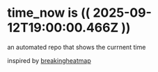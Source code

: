 # time_now is (( 2025-09-12T19:00:00.466Z ))

an automated repo that shows the currnent time

inspired by [breakingheatmap](https://github.com/breakingheatmap/breakingheatmap)